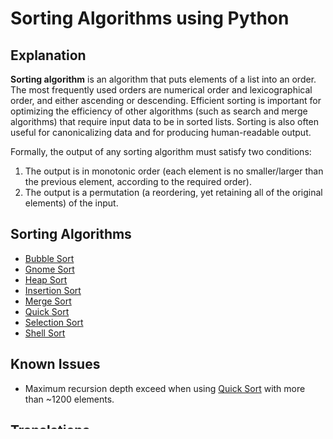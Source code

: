 # Sorting Algorithms using Python

## Explanation

**Sorting algorithm** is an algorithm that puts elements of a list into an order. The most frequently used orders are numerical order and lexicographical order, and either ascending or descending. Efficient sorting is important for optimizing the efficiency of other algorithms (such as search and merge algorithms) that require input data to be in sorted lists. Sorting is also often useful for canonicalizing data and for producing human-readable output.

Formally, the output of any sorting algorithm must satisfy two conditions:

1. The output is in monotonic order (each element is no smaller/larger than the previous element, according to the required order).
2. The output is a permutation (a reordering, yet retaining all of the original elements) of the input.

## Sorting Algorithms

- [Bubble Sort](https://github.com/StPfeffer/sort-algorithms-python/blob/main/bubblesort.py)
- [Gnome Sort](https://github.com/StPfeffer/sort-algorithms-python/blob/main/gnomesort.py)
- [Heap Sort](https://github.com/StPfeffer/sort-algorithms-python/blob/main/heapsort.py)
- [Insertion Sort](https://github.com/StPfeffer/sort-algorithms-python/blob/main/insertionsort.py)
- [Merge Sort](https://github.com/StPfeffer/sort-algorithms-python/blob/main/mergesort.py)
- [Quick Sort](https://github.com/StPfeffer/sort-algorithms-python/blob/main/quicksort.py)
- [Selection Sort](https://github.com/StPfeffer/sort-algorithms-python/blob/main/selectionsort.py)
- [Shell Sort](https://github.com/StPfeffer/sort-algorithms-python/blob/main/shellsort.py)

## Known Issues

- Maximum recursion depth exceed when using [Quick Sort](https://github.com/StPfeffer/sort-algorithms-python/blob/main/quicksort.py) with more than ~1200 elements.

## Translations

- [**English**](- [English](https://github.com/StPfeffer/sort-algorithms-python)
- [Portuguese Brazil](https://github.com/StPfeffer/sort-algorithms-python/blob/main/pt-br/README.md)
